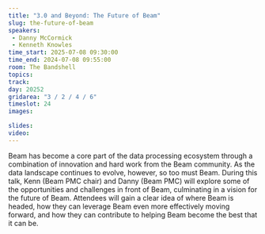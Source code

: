 ```yaml
---
title: "3.0 and Beyond: The Future of Beam"
slug: the-future-of-beam
speakers:
 - Danny McCormick
 - Kenneth Knowles
time_start: 2025-07-08 09:30:00
time_end: 2024-07-08 09:55:00
room: The Bandshell
topics:
track: 
day: 20252
gridarea: "3 / 2 / 4 / 6"
timeslot: 24
images: 

slides:
video: 
---
```


Beam has become a core part of the data processing ecosystem through a combination of innovation and hard work from the Beam community. As the data landscape continues to evolve, however, so too must Beam. During this talk, Kenn (Beam PMC chair) and Danny (Beam PMC) will explore some of the opportunities and challenges in front of Beam, culminating in a vision for the future of Beam. Attendees will gain a clear idea of where Beam is headed, how they can leverage Beam even more effectively moving forward, and how they can contribute to helping Beam become the best that it can be.